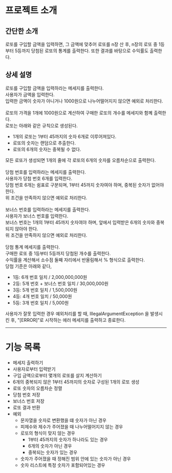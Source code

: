 # 프로젝트 소개

## 간단한 소개
로또를 구입할 금액을 입력하면, 
그 금액에 맞추어 로또를 n장 산 후,
n장의 로또 중 1등부터 5등까지 당첨된 로또의 통계를 출력한다.
또한 결과를 바탕으로 수익률도 출력한다.

## 상세 설명

로또를 구입할 금액을 입력하라는 메세지를 출력한다.<br/>
사용자가 금액을 입력한다.<br/>
입력한 금액이 숫자가 아니거나 1000원으로 나누어떨어지지 않으면 예외로 처리한다.<br/><br/>
로또의 가격을 1개에 1000원으로 계산하여 구매한 로또의 개수를 메세지와 함꼐 출력한다.<br/>
로또는 아래와 같은 규칙으로 생성된다.<br/>
- 1개의 로또는 1부터 45까지의 숫자 6개로 이루어져있다.
- 로또의 숫자는 랜덤으로 추출한다.
- 로또의 6개의 숫자는 중복될 수 없다.

모든 로또가 생성되면 1개의 줄에 각 로또의 6개의 숫자를 오름차순으로 출력한다.<br/><br/>
당첨 번호를 입력하라는 메세지를 출력한다.<br/>
사용자가 당첨 번호 6개를 입력한다.<br/>
당첨 번호 6개는 쉼표로 구분되며, 1부터 45까지 숫자여야 하며, 중복된 숫자가 없어야 한다.<br/>
위 조건을 만족하지 않으면 예외로 처리한다.<br/><br/>
보너스 번호를 입력하라는 메세지를 출력한다.<br/>
사용자가 보너스 번호를 입력한다.<br/>
보너스 번호는 1개의 1부터 45까지 숫자여야 하며, 앞에서 입력받은 6개의 숫자와 중복되지 않아야 한다.<br/>
위 조건을 만족하지 않으면 예외로 처리한다.<br/><br/>
당첨 통계 메세지를 출력한다.<br/>
구매한 로또 중 1등부터 5등까지 당첨된 개수를 출력한다.<br/>
수익률을 계산해서 소수점 둘째 자리에서 반올림해서 % 형식으로 출력한다.<br/>
당첨 기준은 아래와 같다,<br/>
- 1등: 6개 번호 일치 / 2,000,000,000원 
- 2등: 5개 번호 + 보너스 번호 일치 / 30,000,000원
- 3등: 5개 번호 일치 / 1,500,000원
- 4등: 4개 번호 일치 / 50,000원
- 5등: 3개 번호 일치 / 5,000원

사용자가 잘못 입력한 경우 예외처리를 할 때, IllegalArgumentException 을 발생시킨 후, "[ERROR]"로 시작하는 에러 메세지를 출력하고 종료한다.<br/>

---

# 기능 목록
- 메세지 출력하기
- 사용자로부터 입력받기
- 구입 금액으로부터 몇개의 로또를 살지 계산하기
- 6개의 중복되지 않은 1부터 45까지의 숫자로 구성된 1개의 로또 생성
- 로또 숫자의 오름차순 정렬
- 당첨 번호 저장
- 보너스 번호 저장
- 로또 결과 반환
- 예외 
  - 문자열을 숫자로 변환했을 떄 숫자가 아닌 경우
  - 피제수와 제수가 주어졌을 때 나누어떨어지지 않는 경우
  - 로또의 형식이 맞지 않는 경우
    - 1부터 45까지의 숫자가 하나라도 있는 경우
    - 6개의 숫자가 아닌 경우
    - 중복되는 숫자가 있는 경우
  - 숫자가 주어졌을 때 정해진 범위 안에 있는 숫자가 아닌 경우
  - 숫자 리스트에 특정 숫자가 포함되어있는 경우
